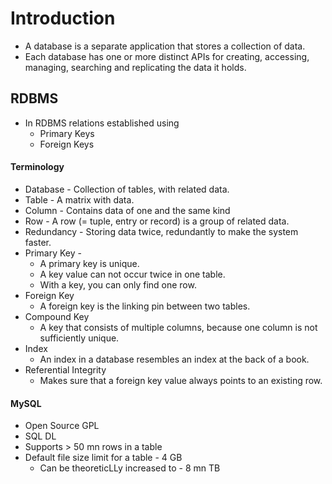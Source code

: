 # Introduction

* A database is a separate application that stores a collection of data. 
* Each database has one or more distinct APIs for creating, accessing, managing, searching and replicating the data it holds.


## RDBMS

*  In RDBMS relations established using
    * Primary Keys
    * Foreign Keys

#### Terminology

* Database - Collection of tables, with related data.
* Table - A matrix with data.
* Column - Contains data of one and the same kind
* Row - A row (= tuple, entry or record) is a group of related data.
* Redundancy - Storing data twice, redundantly to make the system faster.
* Primary Key - 
    * A primary key is unique. 
    * A key value can not occur twice in one table. 
    * With a key, you can only find one row.
* Foreign Key
    * A foreign key is the linking pin between two tables.
* Compound Key
    * A key that consists of multiple columns, because one column is not sufficiently unique.
* Index
    * An index in a database resembles an index at the back of a book.
* Referential Integrity
    * Makes sure that a foreign key value always points to an existing row.


#### MySQL

* Open Source GPL
* SQL DL
* Supports > 50 mn rows in a table
* Default file  size limit for a table - 4 GB
    * Can be theoreticLLy increased to - 8 mn TB